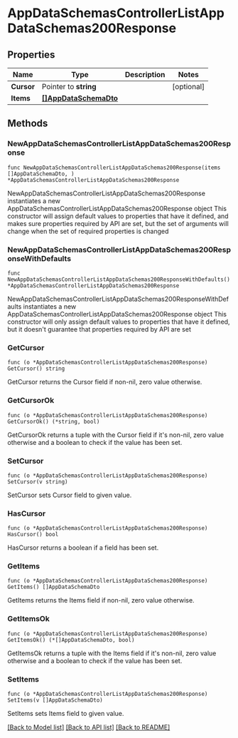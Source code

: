 # AppDataSchemasControllerListAppDataSchemas200Response

## Properties

Name | Type | Description | Notes
------------ | ------------- | ------------- | -------------
**Cursor** | Pointer to **string** |  | [optional] 
**Items** | [**[]AppDataSchemaDto**](AppDataSchemaDto.md) |  | 

## Methods

### NewAppDataSchemasControllerListAppDataSchemas200Response

`func NewAppDataSchemasControllerListAppDataSchemas200Response(items []AppDataSchemaDto, ) *AppDataSchemasControllerListAppDataSchemas200Response`

NewAppDataSchemasControllerListAppDataSchemas200Response instantiates a new AppDataSchemasControllerListAppDataSchemas200Response object
This constructor will assign default values to properties that have it defined,
and makes sure properties required by API are set, but the set of arguments
will change when the set of required properties is changed

### NewAppDataSchemasControllerListAppDataSchemas200ResponseWithDefaults

`func NewAppDataSchemasControllerListAppDataSchemas200ResponseWithDefaults() *AppDataSchemasControllerListAppDataSchemas200Response`

NewAppDataSchemasControllerListAppDataSchemas200ResponseWithDefaults instantiates a new AppDataSchemasControllerListAppDataSchemas200Response object
This constructor will only assign default values to properties that have it defined,
but it doesn't guarantee that properties required by API are set

### GetCursor

`func (o *AppDataSchemasControllerListAppDataSchemas200Response) GetCursor() string`

GetCursor returns the Cursor field if non-nil, zero value otherwise.

### GetCursorOk

`func (o *AppDataSchemasControllerListAppDataSchemas200Response) GetCursorOk() (*string, bool)`

GetCursorOk returns a tuple with the Cursor field if it's non-nil, zero value otherwise
and a boolean to check if the value has been set.

### SetCursor

`func (o *AppDataSchemasControllerListAppDataSchemas200Response) SetCursor(v string)`

SetCursor sets Cursor field to given value.

### HasCursor

`func (o *AppDataSchemasControllerListAppDataSchemas200Response) HasCursor() bool`

HasCursor returns a boolean if a field has been set.

### GetItems

`func (o *AppDataSchemasControllerListAppDataSchemas200Response) GetItems() []AppDataSchemaDto`

GetItems returns the Items field if non-nil, zero value otherwise.

### GetItemsOk

`func (o *AppDataSchemasControllerListAppDataSchemas200Response) GetItemsOk() (*[]AppDataSchemaDto, bool)`

GetItemsOk returns a tuple with the Items field if it's non-nil, zero value otherwise
and a boolean to check if the value has been set.

### SetItems

`func (o *AppDataSchemasControllerListAppDataSchemas200Response) SetItems(v []AppDataSchemaDto)`

SetItems sets Items field to given value.



[[Back to Model list]](../README.md#documentation-for-models) [[Back to API list]](../README.md#documentation-for-api-endpoints) [[Back to README]](../README.md)


